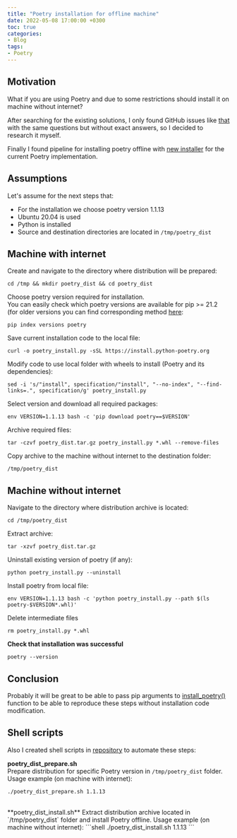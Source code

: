 ```yaml
---
title: "Poetry installation for offline machine"
date: 2022-05-08 17:00:00 +0300
toc: true
categories:
- Blog
tags: 
- Poetry
---
```


## Motivation
What if you are using Poetry and due to some restrictions should install it on machine without internet?

After searching for the existing solutions, I only found GitHub issues like [that](https://github.com/python-poetry/poetry/issues/1783) with the same questions but without exact answers, so I decided to research it myself.

Finally I found pipeline for installing poetry offline with [new installer](https://python-poetry.org/docs/master/#installation) for the current Poetry implementation.

## Assumptions
Let's assume for the next steps that:
- For the installation we choose poetry version 1.1.13
- Ubuntu 20.04 is used
- Python is installed
- Source and destination directories are located in `/tmp/poetry_dist`

## Machine with internet
Create and navigate to the directory where distribution will be prepared:
```shell
cd /tmp && mkdir poetry_dist && cd poetry_dist
```

Choose poetry version required for installation.  
You can easily check which poetry versions are available for pip >= 21.2 (for older versions you can find corresponding method [here](https://stackoverflow.com/a/26664162):
```shell
pip index versions poetry
```

Save current installation code to the local file:
```shell
curl -o poetry_install.py -sSL https://install.python-poetry.org
```

Modify code to use local folder with wheels to install (Poetry and its dependencies):
```shell
sed -i 's/"install", specification/"install", "--no-index", "--find-links=.", specification/g' poetry_install.py
```

Select version and download all required packages:
```shell
env VERSION=1.1.13 bash -c 'pip download poetry==$VERSION'
```

Archive required files:
```shell
tar -czvf poetry_dist.tar.gz poetry_install.py *.whl --remove-files
```

Copy archive to the machine without internet to the destination folder:
```shell
/tmp/poetry_dist
```

## Machine without internet  
Navigate to the directory where distribution archive is located:
```shell
cd /tmp/poetry_dist
```

Extract archive:
```shell
tar -xzvf poetry_dist.tar.gz
```

Uninstall existing version of poetry (if any):
```shell
python poetry_install.py --uninstall
```

Install poetry from local file:  
```shell
env VERSION=1.1.13 bash -c 'python poetry_install.py --path $(ls poetry-$VERSION*.whl)'
```

Delete intermediate files  
```shell
rm poetry_install.py *.whl
```

**Check that installation was successful**  
```shell
poetry --version
```

## Conclusion
Probably it will be great to be able to pass pip arguments to [install_poetry()](https://github.com/python-poetry/poetry/blob/edabfce155c5c5445371115d5a83b792b0dc0de2/install-poetry.py#L636) function to be able to reproduce these steps without installation code modification.
<br/>

## Shell scripts
Also I created shell scripts in [repository](https://github.com/labdmitriy/poetry-offline) to automate these steps:

**poetry_dist_prepare.sh**  
Prepare distribution for specific Poetry version in `/tmp/poetry_dist` folder.  
Usage example (on machine with internet):  
```shell
./poetry_dist_prepare.sh 1.1.13
```
<br/>
**poetry_dist_install.sh**  
Extract distribution archive located in `/tmp/poetry_dist` folder and install Poetry offline. 
Usage example (on machine without internet):
```shell
./poetry_dist_install.sh 1.1.13
```
